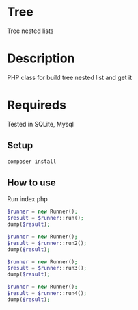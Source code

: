 # Tree
Tree nested lists
# Description
PHP class for build tree nested list and get it
# Requireds
Tested in SQLite, Mysql
## Setup
```bash
composer install
```
## How to use
Run index.php
```php
$runner = new Runner();
$result = $runner::run();
dump($result);
```

```php
$runner = new Runner();
$result = $runner::run2();
dump($result);
```

```php
$runner = new Runner();
$result = $runner::run3();
dump($result);
```


```php
$runner = new Runner();
$result = $runner::run4();
dump($result);
```

